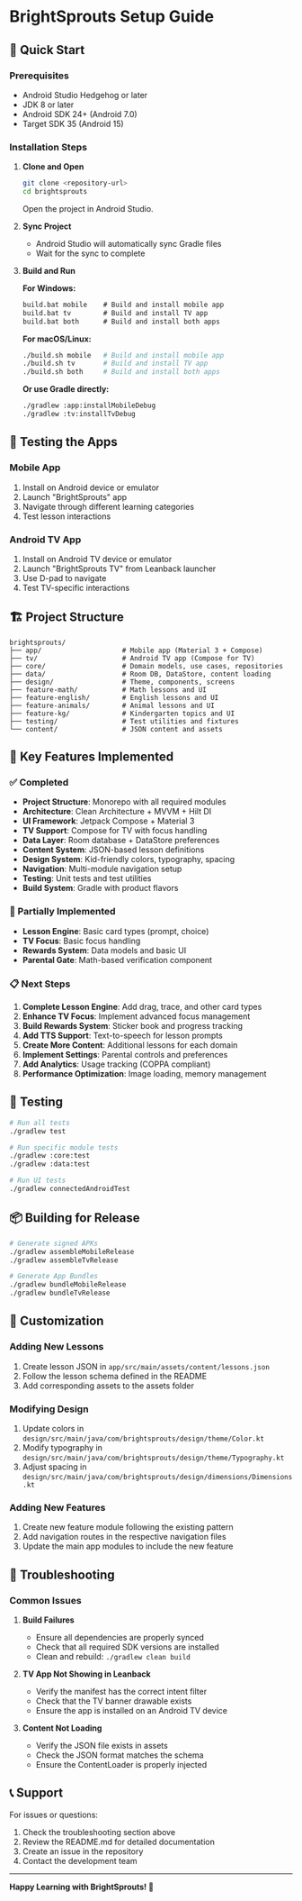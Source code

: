 # BrightSprouts Setup Guide

## 🚀 Quick Start

### Prerequisites
- Android Studio Hedgehog or later
- JDK 8 or later
- Android SDK 24+ (Android 7.0)
- Target SDK 35 (Android 15)

### Installation Steps

1. **Clone and Open**
   ```bash
   git clone <repository-url>
   cd brightsprouts
   ```
   Open the project in Android Studio.

2. **Sync Project**
   - Android Studio will automatically sync Gradle files
   - Wait for the sync to complete

3. **Build and Run**
   
   **For Windows:**
   ```cmd
   build.bat mobile    # Build and install mobile app
   build.bat tv        # Build and install TV app
   build.bat both      # Build and install both apps
   ```
   
   **For macOS/Linux:**
   ```bash
   ./build.sh mobile   # Build and install mobile app
   ./build.sh tv       # Build and install TV app
   ./build.sh both     # Build and install both apps
   ```

   **Or use Gradle directly:**
   ```bash
   ./gradlew :app:installMobileDebug
   ./gradlew :tv:installTvDebug
   ```

## 📱 Testing the Apps

### Mobile App
1. Install on Android device or emulator
2. Launch "BrightSprouts" app
3. Navigate through different learning categories
4. Test lesson interactions

### Android TV App
1. Install on Android TV device or emulator
2. Launch "BrightSprouts TV" from Leanback launcher
3. Use D-pad to navigate
4. Test TV-specific interactions

## 🏗️ Project Structure

```
brightsprouts/
├── app/                    # Mobile app (Material 3 + Compose)
├── tv/                     # Android TV app (Compose for TV)
├── core/                   # Domain models, use cases, repositories
├── data/                   # Room DB, DataStore, content loading
├── design/                 # Theme, components, screens
├── feature-math/           # Math lessons and UI
├── feature-english/        # English lessons and UI
├── feature-animals/        # Animal lessons and UI
├── feature-kg/             # Kindergarten topics and UI
├── testing/                # Test utilities and fixtures
└── content/                # JSON content and assets
```

## 🎯 Key Features Implemented

### ✅ Completed
- **Project Structure**: Monorepo with all required modules
- **Architecture**: Clean Architecture + MVVM + Hilt DI
- **UI Framework**: Jetpack Compose + Material 3
- **TV Support**: Compose for TV with focus handling
- **Data Layer**: Room database + DataStore preferences
- **Content System**: JSON-based lesson definitions
- **Design System**: Kid-friendly colors, typography, spacing
- **Navigation**: Multi-module navigation setup
- **Testing**: Unit tests and test utilities
- **Build System**: Gradle with product flavors

### 🚧 Partially Implemented
- **Lesson Engine**: Basic card types (prompt, choice)
- **TV Focus**: Basic focus handling
- **Rewards System**: Data models and basic UI
- **Parental Gate**: Math-based verification component

### 📋 Next Steps
1. **Complete Lesson Engine**: Add drag, trace, and other card types
2. **Enhance TV Focus**: Implement advanced focus management
3. **Build Rewards System**: Sticker book and progress tracking
4. **Add TTS Support**: Text-to-speech for lesson prompts
5. **Create More Content**: Additional lessons for each domain
6. **Implement Settings**: Parental controls and preferences
7. **Add Analytics**: Usage tracking (COPPA compliant)
8. **Performance Optimization**: Image loading, memory management

## 🧪 Testing

```bash
# Run all tests
./gradlew test

# Run specific module tests
./gradlew :core:test
./gradlew :data:test

# Run UI tests
./gradlew connectedAndroidTest
```

## 📦 Building for Release

```bash
# Generate signed APKs
./gradlew assembleMobileRelease
./gradlew assembleTvRelease

# Generate App Bundles
./gradlew bundleMobileRelease
./gradlew bundleTvRelease
```

## 🎨 Customization

### Adding New Lessons
1. Create lesson JSON in `app/src/main/assets/content/lessons.json`
2. Follow the lesson schema defined in the README
3. Add corresponding assets to the assets folder

### Modifying Design
1. Update colors in `design/src/main/java/com/brightsprouts/design/theme/Color.kt`
2. Modify typography in `design/src/main/java/com/brightsprouts/design/theme/Typography.kt`
3. Adjust spacing in `design/src/main/java/com/brightsprouts/design/dimensions/Dimensions.kt`

### Adding New Features
1. Create new feature module following the existing pattern
2. Add navigation routes in the respective navigation files
3. Update the main app modules to include the new feature

## 🐛 Troubleshooting

### Common Issues

1. **Build Failures**
   - Ensure all dependencies are properly synced
   - Check that all required SDK versions are installed
   - Clean and rebuild: `./gradlew clean build`

2. **TV App Not Showing in Leanback**
   - Verify the manifest has the correct intent filter
   - Check that the TV banner drawable exists
   - Ensure the app is installed on an Android TV device

3. **Content Not Loading**
   - Verify the JSON file exists in assets
   - Check the JSON format matches the schema
   - Ensure the ContentLoader is properly injected

## 📞 Support

For issues or questions:
1. Check the troubleshooting section above
2. Review the README.md for detailed documentation
3. Create an issue in the repository
4. Contact the development team

---

**Happy Learning with BrightSprouts! 🌱**
